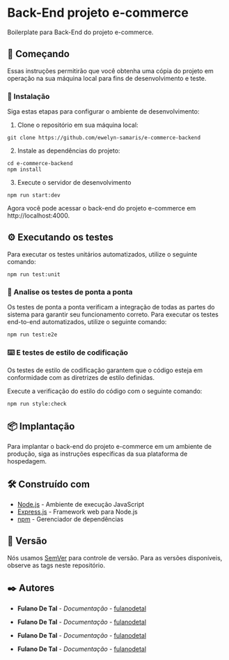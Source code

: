 # Back-End projeto e-commerce

Boilerplate para Back-End do projeto e-commerce.

## 🚀 Começando

Essas instruções permitirão que você obtenha uma cópia do projeto em operação na sua máquina local para fins de desenvolvimento e teste.

### 🔧 Instalação

Siga estas etapas para configurar o ambiente de desenvolvimento:

1. Clone o repositório em sua máquina local:
```
git clone https://github.com/ewelyn-samaris/e-commerce-backend
```

2. Instale as dependências do projeto:
```
cd e-commerce-backend
npm install
```

3. Execute o servidor de desenvolvimento
```
npm run start:dev
```

Agora você pode acessar o back-end do projeto e-commerce em http://localhost:4000.

## ⚙️ Executando os testes

Para executar os testes unitários automatizados, utilize o seguinte comando:
```
npm run test:unit
```

### 🔩 Analise os testes de ponta a ponta

Os testes de ponta a ponta verificam a integração de todas as partes do sistema para garantir seu funcionamento correto.
Para executar os testes end-to-end automatizados, utilize o seguinte comando:
```
npm run test:e2e
```

### ⌨️ E testes de estilo de codificação

Os testes de estilo de codificação garantem que o código esteja em conformidade com as diretrizes de estilo definidas.

Execute a verificação do estilo do código com o seguinte comando:
```
npm run style:check
```

## 📦 Implantação

Para implantar o back-end do projeto e-commerce em um ambiente de produção, siga as instruções específicas da sua plataforma de hospedagem.

## 🛠️ Construído com

* [Node.js](https://nodejs.org/) - Ambiente de execução JavaScript
* [Express.js](https://expressjs.com/) - Framework web para Node.js
* [npm](https://www.npmjs.com/) - Gerenciador de dependências

## 📌 Versão

Nós usamos [SemVer](http://semver.org/) para controle de versão. Para as versões disponíveis, observe as tags neste repositório. 

## ✒️ Autores

* **Fulano De Tal** - *Documentação* - [fulanodetal](https://github.com/linkParaPerfil)
* **Fulano De Tal** - *Documentação* - [fulanodetal](https://github.com/linkParaPerfil)

* **Fulano De Tal** - *Documentação* - [fulanodetal](https://github.com/linkParaPerfil)
* **Fulano De Tal** - *Documentação* - [fulanodetal](https://github.com/linkParaPerfil)

